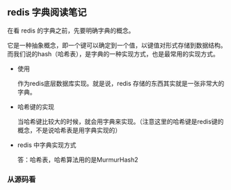 ## redis 字典阅读笔记

在看 redis 的字典之前，先要明确字典的概念。

它是一种抽象概念，即一个键可以确定到一个值，以键值对形式存储到数据结构。而我们说的hash（哈希表），是字典的一种实现方式，也是最常用的实现方式。

* 使用

  作为redis底层数据库实现。就是说，redis 存储的东西其实就是一张非常大的字典。

* 哈希键的实现

  当哈希键比较大的时候，就会用字典来实现。（注意这里的哈希键是redis键的概念，不是说哈希表是用字典实现的）

* redis 中字典实现方式

  答：哈希表，哈希算法用的是MurmurHash2

### 从源码看

